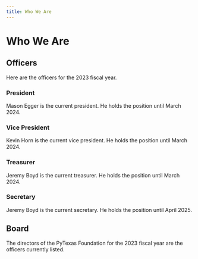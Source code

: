 ```yaml
---
title: Who We Are
---
```

# Who We Are

## Officers

Here are the officers for the 2023 fiscal year.

### President

Mason Egger is the current president. He holds the position until March 2024.

### Vice President

Kevin Horn is the current vice president. He holds the position until March 2024.

### Treasurer

Jeremy Boyd is the current treasurer. He holds the position until March 2024.

### Secretary

Jeremy Boyd is the current secretary. He holds the position until April 2025.

## Board

The directors of the PyTexas Foundation for the 2023 fiscal year are the officers currently listed.